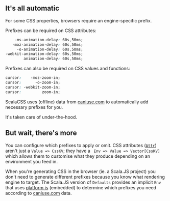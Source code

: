 ## It's all automatic

For some CSS properties, browsers require an engine-specific prefix.

Prefixes can be required on CSS attributes:
```css
    -ms-animation-delay: 60s,50ms;
   -moz-animation-delay: 60s,50ms;
     -o-animation-delay: 60s,50ms;
-webkit-animation-delay: 60s,50ms;
        animation-delay: 60s,50ms;
```

Prefixes can also be required on CSS values and functions:
```css
cursor:    -moz-zoom-in;
cursor:      -o-zoom-in;
cursor: -webkit-zoom-in;
cursor:         zoom-in;

```

ScalaCSS uses (offline) data from [caniuse.com](http://caniuse.com/) to
automatically add necessary prefixes for you.

It's taken care of under-the-hood.

## But wait, there's more

You can configure which prefixes to apply or omit.
CSS attributes ([`Attr`](https://github.com/japgolly/scalacss/blob/master/core/src/main/scala/scalacss/Attr.scala))
aren't just a `Value => CssKV`; they have a ` Env => Value => Vector[CssKV]`
which allows them to customise what they produce depending on an environment
you feed in.

When you're generating CSS in the browser (ie. a Scala.JS project)
you don't need to generate different prefixes because you know what
rendering engine to target.
The Scala.JS version of `Defaults` provides an implicit `Env` that uses
[platform.js](https://github.com/bestiejs/platform.js/) (embedded)
to determine which prefixes you need according to [caniuse.com](http://caniuse.com/) data.
